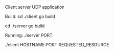 Client server UDP application

Build:
cd ./client
go build

cd ./server
go build

Running:
./server PORT

./client HOSTNAME:PORT REQUESTED_RESOURCE
